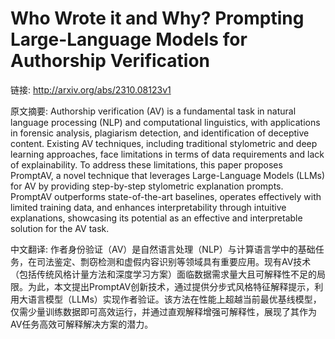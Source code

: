 # Who Wrote it and Why? Prompting Large-Language Models for Authorship Verification

链接: http://arxiv.org/abs/2310.08123v1

原文摘要:
Authorship verification (AV) is a fundamental task in natural language
processing (NLP) and computational linguistics, with applications in forensic
analysis, plagiarism detection, and identification of deceptive content.
Existing AV techniques, including traditional stylometric and deep learning
approaches, face limitations in terms of data requirements and lack of
explainability. To address these limitations, this paper proposes PromptAV, a
novel technique that leverages Large-Language Models (LLMs) for AV by providing
step-by-step stylometric explanation prompts. PromptAV outperforms
state-of-the-art baselines, operates effectively with limited training data,
and enhances interpretability through intuitive explanations, showcasing its
potential as an effective and interpretable solution for the AV task.

中文翻译:
作者身份验证（AV）是自然语言处理（NLP）与计算语言学中的基础任务，在司法鉴定、剽窃检测和虚假内容识别等领域具有重要应用。现有AV技术（包括传统风格计量方法和深度学习方案）面临数据需求量大且可解释性不足的局限。为此，本文提出PromptAV创新技术，通过提供分步式风格特征解释提示，利用大语言模型（LLMs）实现作者验证。该方法在性能上超越当前最优基线模型，仅需少量训练数据即可高效运行，并通过直观解释增强可解释性，展现了其作为AV任务高效可解释解决方案的潜力。
